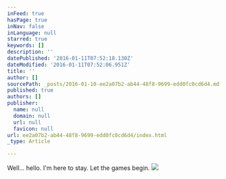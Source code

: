 ```yaml
---
inFeed: true
hasPage: true
inNav: false
inLanguage: null
starred: true
keywords: []
description: ''
datePublished: '2016-01-11T07:52:18.130Z'
dateModified: '2016-01-11T07:52:06.951Z'
title: ''
author: []
sourcePath: _posts/2016-01-10-ee2a07b2-ab44-48f8-9699-edd0fc0cd6d4.md
published: true
authors: []
publisher:
  name: null
  domain: null
  url: null
  favicon: null
url: ee2a07b2-ab44-48f8-9699-edd0fc0cd6d4/index.html
_type: Article

---
```

Well... hello.  I'm here to stay.  Let the games begin.
![](https://the-grid-user-content.s3-us-west-2.amazonaws.com/a6ac4310-c1ab-4671-bf1c-63a249415cca.JPG)
